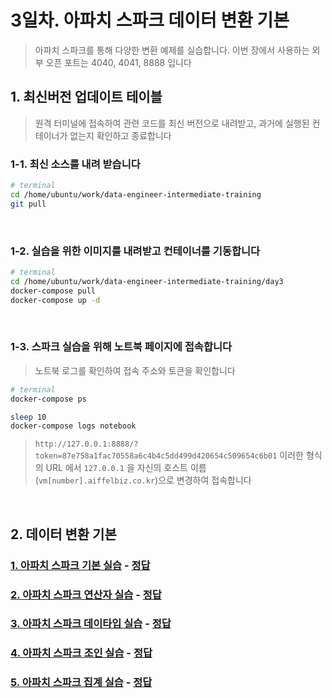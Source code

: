 # 3일차. 아파치 스파크 데이터 변환 기본

> 아파치 스파크를 통해 다양한 변환 예제를 실습합니다. 이번 장에서 사용하는 외부 오픈 포트는 4040, 4041, 8888 입니다


## 1. 최신버전 업데이트 테이블

> 원격 터미널에 접속하여 관련 코드를 최신 버전으로 내려받고, 과거에 실행된 컨테이너가 없는지 확인하고 종료합니다

### 1-1. 최신 소스를 내려 받습니다
```bash
# terminal
cd /home/ubuntu/work/data-engineer-intermediate-training
git pull
```
<br>

### 1-2. 실습을 위한 이미지를 내려받고 컨테이너를 기동합니다
```bash
# terminal
cd /home/ubuntu/work/data-engineer-intermediate-training/day3
docker-compose pull
docker-compose up -d
```
<br>

### 1-3. 스파크 실습을 위해 노트북 페이지에 접속합니다

> 노트북 로그를 확인하여 접속 주소와 토큰을 확인합니다

```bash
# terminal
docker-compose ps

sleep 10
docker-compose logs notebook
```
> `http://127.0.0.1:8888/?token=87e758a1fac70558a6c4b4c5dd499d420654c509654c6b01` 이러한 형식의 URL 에서 `127.0.0.1` 을 자신의 호스트 이름(`vm[number].aiffelbiz.co.kr`)으로 변경하여 접속합니다
<br>


## 2. 데이터 변환 기본
### [1. 아파치 스파크 기본 실습](http://htmlpreview.github.io/?https://github.com/psyoblade/data-engineer-intermediate-training/blob/master/day3/notebooks/lgde-spark-core/lgde-spark-core-1-basic.html) - [정답](http://htmlpreview.github.io/?https://github.com/psyoblade/data-engineer-intermediate-training/blob/master/day3/notebooks/lgde-spark-core/lgde-spark-core-1-basic-answer.html)
### [2. 아파치 스파크 연산자 실습](http://htmlpreview.github.io/?https://github.com/psyoblade/data-engineer-intermediate-training/blob/master/day3/notebooks/lgde-spark-core/lgde-spark-core-2-operators.html) - [정답](http://htmlpreview.github.io/?https://github.com/psyoblade/data-engineer-intermediate-training/blob/master/day3/notebooks/lgde-spark-core/lgde-spark-core-2-operators-answer.html)
### [3. 아파치 스파크 데이타입 실습](http://htmlpreview.github.io/?https://github.com/psyoblade/data-engineer-intermediate-training/blob/master/day3/notebooks/lgde-spark-core/lgde-spark-core-3-data-types.html) - [정답](http://htmlpreview.github.io/?https://github.com/psyoblade/data-engineer-intermediate-training/blob/master/day3/notebooks/lgde-spark-core/lgde-spark-core-3-data-types-answer.html)
### [4. 아파치 스파크 조인 실습](http://htmlpreview.github.io/?https://github.com/psyoblade/data-engineer-intermediate-training/blob/master/day3/notebooks/lgde-spark-core/lgde-spark-core-4-join.html) - [정답](http://htmlpreview.github.io/?https://github.com/psyoblade/data-engineer-intermediate-training/blob/master/day3/notebooks/lgde-spark-core/lgde-spark-core-4-join-answer.html)
### [5. 아파치 스파크 집계 실습](http://htmlpreview.github.io/?https://github.com/psyoblade/data-engineer-intermediate-training/blob/master/day3/notebooks/lgde-spark-core/lgde-spark-core-5-aggregation.html) - [정답](http://htmlpreview.github.io/?https://github.com/psyoblade/data-engineer-intermediate-training/blob/master/day3/notebooks/lgde-spark-core/lgde-spark-core-5-aggregation-answer.html)
<br>


